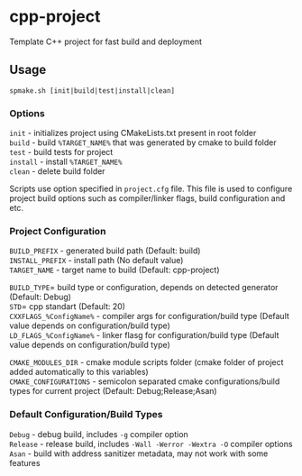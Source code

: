 # cpp-project

Template C++ project for fast build and deployment

## Usage

```spmake.sh [init|build|test|install|clean]```

### Options

```init``` - initializes project using CMakeLists.txt present in root folder  
```build``` - build ```%TARGET_NAME%``` that was generated by cmake to build folder  
```test``` - build tests for project  
```install``` - install ```%TARGET_NAME%```  
```clean``` - delete build folder  

Scripts use option specified in ```project.cfg``` file. This file is used to
configure project build options such as compiler/linker flags, build configuration
and etc.

### Project Configuration

```BUILD_PREFIX``` - generated build path (Default: build)  
```INSTALL_PREFIX``` - install path (No default value)  
```TARGET_NAME``` - target name to build (Default: cpp-project)  

```BUILD_TYPE```= build type or configuration, depends on detected generator (Default: Debug)  
```STD```= cpp standart (Default: 20)  
```CXXFLAGS_%ConfigName%``` - compiler args for configuration/build type
(Default value depends on configuration/build type)  
```LD_FLAGS_%ConfigName%``` - linker flasg for configuration/build type
(Default value depends on configuration/build type)  

```CMAKE_MODULES_DIR``` - cmake module scripts folder (cmake folder of project
added automatically to this variables)  
```CMAKE_CONFIGURATIONS``` - semicolon separated cmake configurations/build
types for current project (Default: Debug;Release;Asan)  

### Default Configuration/Build Types

```Debug``` - debug build, includes ```-g``` compiler option  
```Release``` - release build, includes ```-Wall -Werror -Wextra -O``` compiler options  
```Asan``` - build with address sanitizer metadata, may not work with some features
